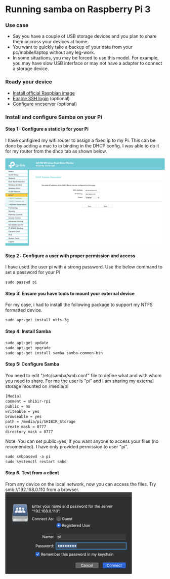 # Running samba on Raspberry Pi 3

### Use case
- Say you have a couple of USB storage devices and you plan to share them accross your devices at home.
- You want to quickly take a backup of your data from your pc/mobile/laptop without any leg-work.
- In some situations, you may be forced to use this model. For example, you may have slow USB interface or may not have a adapter to connect a storage device.

### Ready your device
- [Install official Raspbian image](https://www.raspberrypi.org/documentation/installation/installing-images/)
- [Enable SSH login](https://www.raspberrypi.org/documentation/remote-access/ssh/README.md#3-enable-ssh-on-a-headless-raspberry-pi-add-file-to-sd-card-on-another-machine) (optional)
- [Configure vncserver](https://www.raspberrypi.org/documentation/remote-access/vnc/) (optional)

### Install and configure Samba on your Pi


#### Step 1 : Configure a static ip for your Pi
I have configired my wifi router to assign a fixed ip to my Pi.
This can be done by adding a mac to ip binding in the DHCP config.
I was able to do it for my router from the dhcp tab as shown below.

<img src="images/step1_router_dhcp_setting.png" width=800>

#### Step 2 : Configure a user with proper permission and access
I have used the user pi with a strong password. Use the below command to set a password for your Pi
```
sudo passwd pi
```

#### Step 3: Ensure you have tools to mount your external device
For my case, i had to install the following package to support my NTFS formatted device.
```
sudo apt-get install ntfs-3g
```

#### Step 4: Install Samba 
```
sudo apt-get update
sudo apt-get upgrade
sudo apt-get install samba samba-common-bin
```

#### Step 5: Configure Samba
You need to edit "/etc/samba/smb.conf" file to define what and with whom you need to share.
For me the user is "pi" and I am sharing my external storage mounted on /media/pi

```
[Media]
comment = shibir-rpi
public = no
writeable = yes
browseable = yes
path = /media/pi/SHIBIR_Storage
create mask = 0777
directory mask = 0777
```

Note: You can set public=yes, if you want anyone to access your files (no recomended).
I have only provided permission to user "pi".

```
sudo smbpasswd -a pi
sudo systemctl restart smbd
```

#### Step 6: Test from a client
From any device on the local network, now you can access the files.
Try smb://192.168.0.110 from a browser.
<img src="images/step5_smb_login.png" width=400>
